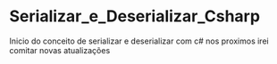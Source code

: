 # Serializar_e_Deserializar_Csharp
Inicio do conceito de serializar e deserializar com c# nos proximos irei comitar novas atualizações
